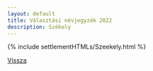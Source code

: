 ```yaml
---
layout: default
title: Választási névjegyzék 2022
description: Székely
---
```


{% include settlementHTMLs/Szeekely.html %}

[Vissza](../)